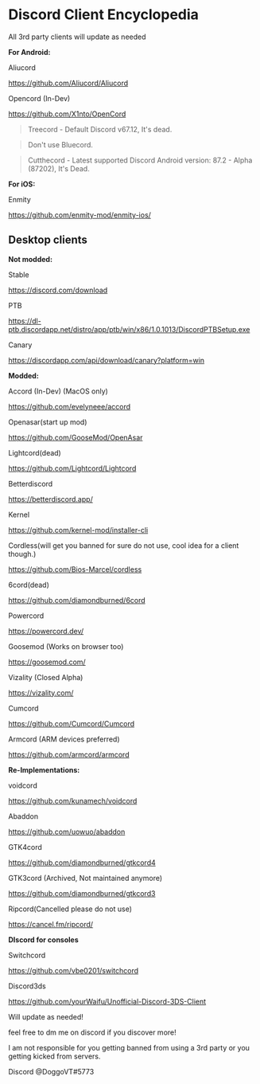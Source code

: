# Discord Client Encyclopedia

All 3rd party clients will update as needed

**For Android:**

Aliucord

<https://github.com/Aliucord/Aliucord>

Opencord (In-Dev)

<https://github.com/X1nto/OpenCord>

> Treecord - Default Discord v67.12, It's dead.

> Don't use Bluecord.

> Cutthecord - Latest supported Discord Android version: 87.2 - Alpha (87202), It's Dead.

**For iOS:**

Enmity

<https://github.com/enmity-mod/enmity-ios/>

## Desktop clients

**Not modded:**

Stable

<https://discord.com/download>

PTB

<https://dl-ptb.discordapp.net/distro/app/ptb/win/x86/1.0.1013/DiscordPTBSetup.exe>

Canary

<https://discordapp.com/api/download/canary?platform=win>

**Modded:**

Accord (In-Dev) (MacOS only)

<https://github.com/evelyneee/accord>

Openasar(start up mod)

<https://github.com/GooseMod/OpenAsar>

Lightcord(dead)

<https://github.com/Lightcord/Lightcord>

Betterdiscord

<https://betterdiscord.app/>

Kernel

<https://github.com/kernel-mod/installer-cli>

Cordless(will get you banned for sure do not use, cool idea for a client though.)

<https://github.com/Bios-Marcel/cordless>

6cord(dead)

<https://github.com/diamondburned/6cord>

Powercord

<https://powercord.dev/>

Goosemod (Works on browser too)

<https://goosemod.com/>

Vizality (Closed Alpha)

<https://vizality.com/>

Cumcord

<https://github.com/Cumcord/Cumcord>

Armcord (ARM devices preferred)

<https://github.com/armcord/armcord>

**Re-Implementations:**

voidcord

<https://github.com/kunamech/voidcord>

Abaddon

<https://github.com/uowuo/abaddon>

GTK4cord

<https://github.com/diamondburned/gtkcord4>

GTK3cord (Archived, Not maintained anymore)

<https://github.com/diamondburned/gtkcord3>

Ripcord(Cancelled please do not use)

<https://cancel.fm/ripcord/>

**DIscord for consoles**

Switchcord

<https://github.com/vbe0201/switchcord>

Discord3ds

<https://github.com/yourWaifu/Unofficial-Discord-3DS-Client>

Will update as needed!

feel free to dm me on discord if you discover more!

I am not responsible for you getting banned from using a 3rd party or you getting kicked from servers.

Discord @DoggoVT#5773
